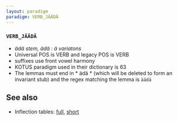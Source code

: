 ```yaml
---
layout: paradigm
paradigm: VERB_JÄÄDÄ
---
```

### ` VERB_JÄÄDÄ `

* _ädä stem, ädä : ä variatons_
* Universal POS is VERB and legacy POS is VERB
* suffixes use front vowel harmony
* KOTUS paradigm used in their dictionary is 63
* The lemmas must end in * ädä * (which will be deleted to form an invariant stub) and the regex matching the lemma is ` äädä `

## See also

* Inflection tables: [full](gen/J/jäädä.html), [short](gen/J/jäädä_wikt.html)

